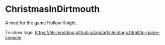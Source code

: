 # ChristmasInDirtmouth

A mod for the game Hollow Knight.


To show logs:
https://hk-modding.github.io/api/articles/logs.html#in-game-console